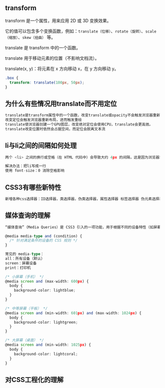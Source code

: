 ## transform

transform 是一个属性，用来应用 2D 或 3D 变换效果。

它的值可以包含多个变换函数，例如：`translate（位移）`、`rotate（旋转）`、`scale（缩放）`、`skew（扭曲）` 等。

translate 是 transform 中的一个函数。

translate 用于移动元素的位置（不影响文档流）。

translate(x, y)：将元素在 x 方向移动 x，在 y 方向移动 y。

```css
.box {
  transform: translate(100px, 50px);
}
```

## 为什么有些情况用translate而不用定位

```ts
translate是transform属性中的一个函数，改变translate或opacity不会触发浏览器重新布局。
改变定位会触发浏览器重新布局，进而触发重绘
translate使浏览器创建一个GPU图层，改变绝对定位会使用CPU，translate会更高效。
translate改变位置时依然会占据空间，而定位会脱离文本流
```

## li与li之间的间隔如何处理

```ts
两个 <li> 之间的换行或空格（在 HTML 代码中）会导致大约 4px 的间隔，这是因为浏览器将换行符当作空格处理

解决办法：把li写成一行
使用 font-size：0 消除空格影响
```

## CSS3有哪些新特性

```ts
新增各种css选择器：ID选择器，类选择器，伪类选择器，属性选择器 标签选择器 伪元素选择器 全局选择器
```

## 媒体查询的理解

```ts
“媒体查询”（Media Queries）是 CSS3 引入的一项功能，用于根据不同的设备特性（如屏幕宽度、高度、分辨率、方向等）应用不同的样式。常用于响应式布局中，使网页在不同设备（手机、平板、桌面等）上都有良好表现
```

```ts
@media media-type and (condition) {
  /* 针对满足条件的设备的 CSS 规则 */
}

常见的 media-type：
all：所有设备（默认）
screen：屏幕设备
print：打印机

```

```ts
/* 小屏幕（手机） */
@media screen and (max-width: 600px) {
  body {
    background-color: lightblue;
  }
}

/* 中等屏幕（平板） */
@media screen and (min-width: 601px) and (max-width: 1024px) {
  body {
    background-color: lightgreen;
  }
}

/* 大屏幕（桌面） */
@media screen and (min-width: 1025px) {
  body {
    background-color: lightcoral;
  }
}

```

## 对CSS工程化的理解

